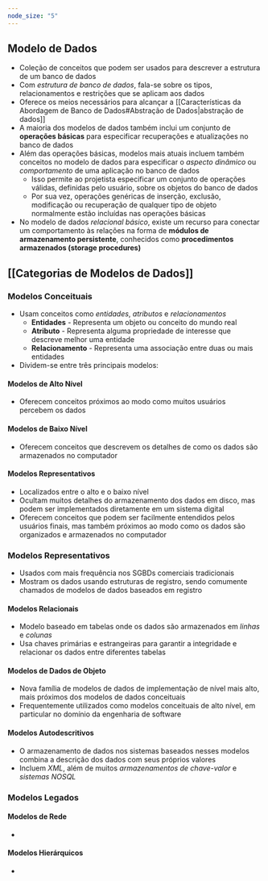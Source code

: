 ```yaml
---
node_size: "5"
---
```

## Modelo de Dados
- Coleção de conceitos que podem ser usados para descrever a estrutura de um banco de dados
- Com *estrutura de banco de dados*, fala-se sobre os tipos, relacionamentos e restrições que se aplicam aos dados
- Oferece os meios necessários para alcançar a [[Características da Abordagem de Banco de Dados#Abstração de Dados|abstração de dados]]
- A maioria dos modelos de dados também inclui um conjunto de **operações básicas** para especificar recuperações e atualizações no banco de dados
- Além das operações básicas, modelos mais atuais incluem também conceitos no modelo de dados para especificar o *aspecto dinâmico* ou *comportamento* de uma aplicação no banco de dados
	- Isso permite ao projetista especificar um conjunto de operações válidas, definidas pelo usuário, sobre os objetos do banco de dados
	- Por sua vez, operações genéricas de inserção, exclusão, modificação ou recuperação de qualquer tipo de objeto normalmente estão incluídas nas operações básicas
- No modelo de dados _relacional básico_, existe um recurso para conectar um comportamento às relações na forma de **módulos de armazenamento persistente**, conhecidos como **procedimentos armazenados (storage procedures)**
## [[Categorias de Modelos de Dados]]
### Modelos Conceituais
- Usam conceitos como *entidades*, *atributos* e *relacionamentos*
	- **Entidades** - Representa um objeto ou conceito do mundo real
	- **Atributo** - Representa alguma propriedade de interesse que descreve melhor uma entidade
	- **Relacionamento** - Representa uma associação entre duas ou mais entidades
- Dividem-se entre três principais modelos:
#### Modelos de Alto Nível
- Oferecem conceitos próximos ao modo como muitos usuários percebem os dados
#### Modelos de Baixo Nível
- Oferecem conceitos que descrevem os detalhes de como os dados são armazenados no computador
#### Modelos Representativos
- Localizados entre o alto e o baixo nível
- Ocultam muitos detalhes do armazenamento dos dados em disco, mas podem ser implementados diretamente em um sistema digital
- Oferecem conceitos que podem ser facilmente entendidos pelos usuários finais, mas também próximos ao modo como os dados são organizados e armazenados no computador
### Modelos Representativos
- Usados com mais frequência nos SGBDs comerciais tradicionais
- Mostram os dados usando estruturas de registro, sendo comumente chamados de modelos de dados baseados em registro
#### Modelos Relacionais
- Modelo baseado em tabelas onde os dados são armazenados em *linhas* e *colunas*
- Usa chaves primárias e estrangeiras para garantir a integridade e relacionar os dados entre diferentes tabelas
#### Modelos de Dados de Objeto
- Nova família de modelos de dados de implementação de nível mais alto, mais próximos dos modelos de dados conceituais
- Frequentemente utilizados como modelos conceituais de alto nível, em particular no domínio da engenharia de software
#### Modelos Autodescritivos
- O armazenamento de dados nos sistemas baseados nesses modelos combina a descrição dos dados com seus próprios valores
- Incluem _XML_, além de muitos _armazenamentos de chave-valor_ e _sistemas NOSQL_
### Modelos Legados
#### Modelos de Rede
- 
#### Modelos Hierárquicos
- 